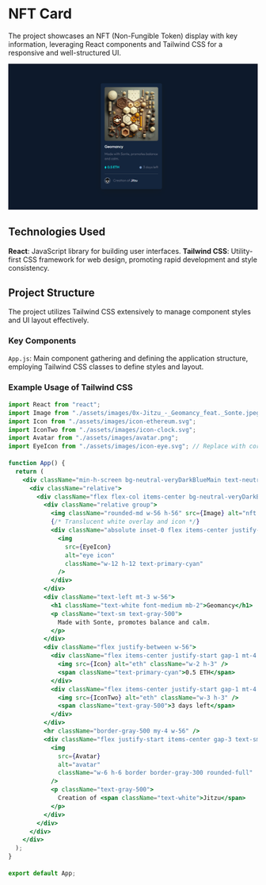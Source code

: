 # NFT Card

The project showcases an NFT (Non-Fungible Token) display with key information, leveraging React components and Tailwind CSS for a responsive and well-structured UI.

![nft-card](./public/screenshoot.png)

## Technologies Used

**React**: JavaScript library for building user interfaces.
**Tailwind CSS**: Utility-first CSS framework for web design, promoting rapid development and style consistency.

## Project Structure

The project utilizes Tailwind CSS extensively to manage component styles and UI layout effectively.

### Key Components

`App.js`: Main component gathering and defining the application structure, employing Tailwind CSS classes to define styles and layout.

### Example Usage of Tailwind CSS

```jsx
import React from "react";
import Image from "./assets/images/0x-Jitzu_-_Geomancy_feat._Sonte.jpeg";
import Icon from "./assets/images/icon-ethereum.svg";
import IconTwo from "./assets/images/icon-clock.svg";
import Avatar from "./assets/images/avatar.png";
import EyeIcon from "./assets/images/icon-eye.svg"; // Replace with correct path to eye icon

function App() {
  return (
    <div className="min-h-screen bg-neutral-veryDarkBlueMain text-neutral-white font-outfit flex items-center justify-center p-2">
      <div className="relative">
        <div className="flex flex-col items-center bg-neutral-veryDarkBlueCard rounded-md p-3 shadow-dark-blue">
          <div className="relative group">
            <img className="rounded-md w-56 h-56" src={Image} alt="nft image" />
            {/* Translucent white overlay and icon */}
            <div className="absolute inset-0 flex items-center justify-center opacity-0 group-hover:opacity-100 bg-white bg-opacity-50 rounded-md">
              <img
                src={EyeIcon}
                alt="eye icon"
                className="w-12 h-12 text-primary-cyan"
              />
            </div>
          </div>
          <div className="text-left mt-3 w-56">
            <h1 className="text-white font-medium mb-2">Geomancy</h1>
            <p className="text-sm text-gray-500">
              Made with Sonte, promotes balance and calm.
            </p>
          </div>
          <div className="flex justify-between w-56">
            <div className="flex items-center justify-start gap-1 mt-4 text-sm">
              <img src={Icon} alt="eth" className="w-2 h-3" />
              <span className="text-primary-cyan">0.5 ETH</span>
            </div>
            <div className="flex items-center justify-start gap-1 mt-4 text-sm">
              <img src={IconTwo} alt="eth" className="w-3 h-3" />
              <span className="text-gray-500">3 days left</span>
            </div>
          </div>
          <hr className="border-gray-500 my-4 w-56" />
          <div className="flex justify-start items-center gap-3 text-sm w-56 mb-2">
            <img
              src={Avatar}
              alt="avatar"
              className="w-6 h-6 border border-gray-300 rounded-full"
            />
            <p className="text-gray-500">
              Creation of <span className="text-white">Jitzu</span>
            </p>
          </div>
        </div>
      </div>
    </div>
  );
}

export default App;
```

